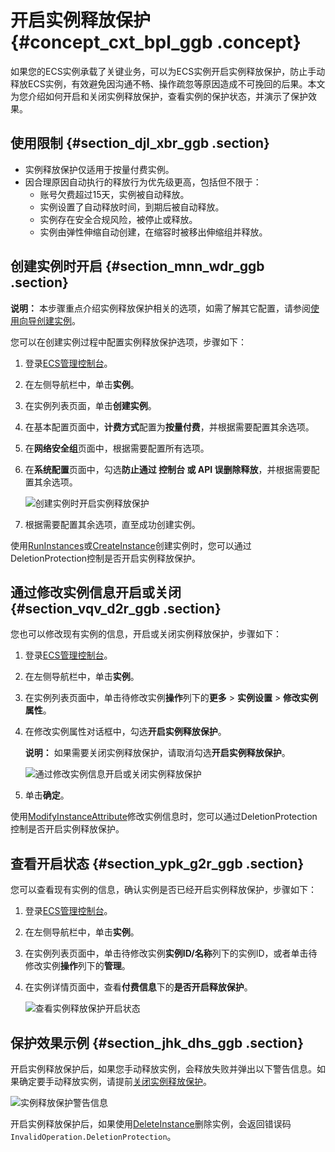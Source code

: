 # 开启实例释放保护 {#concept_cxt_bpl_ggb .concept}

如果您的ECS实例承载了关键业务，可以为ECS实例开启实例释放保护，防止手动释放ECS实例，有效避免因沟通不畅、操作疏忽等原因造成不可挽回的后果。本文为您介绍如何开启和关闭实例释放保护，查看实例的保护状态，并演示了保护效果。

## 使用限制 {#section_djl_xbr_ggb .section}

-   实例释放保护仅适用于按量付费实例。
-   因合理原因自动执行的释放行为优先级更高，包括但不限于：
    -   账号欠费超过15天，实例被自动释放。
    -   实例设置了自动释放时间，到期后被自动释放。
    -   实例存在安全合规风险，被停止或释放。
    -   实例由弹性伸缩自动创建，在缩容时被移出伸缩组并释放。

## 创建实例时开启 {#section_mnn_wdr_ggb .section}

**说明：** 本步骤重点介绍实例释放保护相关的选项，如需了解其它配置，请参阅[使用向导创建实例](intl.zh-CN/用户指南/实例/创建实例/使用向导创建实例.md#)。

您可以在创建实例过程中配置实例释放保护选项，步骤如下：

1.  登录[ECS管理控制台](https://ecs.console.aliyun.com/)。
2.  在左侧导航栏中，单击**实例**。
3.  在实例列表页面，单击**创建实例**。
4.  在基本配置页面中，**计费方式**配置为**按量付费**，并根据需要配置其余选项。
5.  在**网络安全组**页面中，根据需要配置所有选项。
6.  在**系统配置**页面中，勾选**防止通过 控制台 或 API 误删除释放**，并根据需要配置其余选项。

    ![创建实例时开启实例释放保护](http://static-aliyun-doc.oss-cn-hangzhou.aliyuncs.com/assets/img/83469/154755687535416_zh-CN.png)

7.  根据需要配置其余选项，直至成功创建实例。

使用[RunInstances](../intl.zh-CN/API参考/实例/RunInstances.md#)或[CreateInstance](../intl.zh-CN/API参考/实例/CreateInstance.md#)创建实例时，您可以通过DeletionProtection控制是否开启实例释放保护。

## 通过修改实例信息开启或关闭 {#section_vqv_d2r_ggb .section}

您也可以修改现有实例的信息，开启或关闭实例释放保护，步骤如下：

1.  登录[ECS管理控制台](https://ecs.console.aliyun.com/)。
2.  在左侧导航栏中，单击**实例**。
3.  在实例列表页面中，单击待修改实例**操作**列下的**更多** \> **实例设置** \> **修改实例属性**。
4.  在修改实例属性对话框中，勾选**开启实例释放保护**。

    **说明：** 如果需要关闭实例释放保护，请取消勾选**开启实例释放保护**。

    ![通过修改实例信息开启或关闭实例释放保护](http://static-aliyun-doc.oss-cn-hangzhou.aliyuncs.com/assets/img/83469/154755687535417_zh-CN.png)

5.  单击**确定**。

使用[ModifyInstanceAttribute](../intl.zh-CN/API参考/实例/ModifyInstanceAttribute.md#)修改实例信息时，您可以通过DeletionProtection控制是否开启实例释放保护。

## 查看开启状态 {#section_ypk_g2r_ggb .section}

您可以查看现有实例的信息，确认实例是否已经开启实例释放保护，步骤如下：

1.  登录[ECS管理控制台](https://ecs.console.aliyun.com/)。
2.  在左侧导航栏中，单击**实例**。
3.  在实例列表页面中，单击待修改实例**实例ID/名称**列下的实例ID，或者单击待修改实例**操作**列下的**管理**。
4.  在实例详情页面中，查看**付费信息**下的**是否开启释放保护**。

    ![查看实例释放保护开启状态](http://static-aliyun-doc.oss-cn-hangzhou.aliyuncs.com/assets/img/83469/154755687535419_zh-CN.png)


## 保护效果示例 {#section_jhk_dhs_ggb .section}

开启实例释放保护后，如果您手动释放实例，会释放失败并弹出以下警告信息。如果确定要手动释放实例，请提前[关闭实例释放保护](#section_vqv_d2r_ggb)。

![实例释放保护警告信息](http://static-aliyun-doc.oss-cn-hangzhou.aliyuncs.com/assets/img/83469/154755687535403_zh-CN.png)

开启实例释放保护后，如果使用[DeleteInstance](../intl.zh-CN/API参考/实例/DeleteInstance.md#)删除实例，会返回错误码`InvalidOperation.DeletionProtection`。

